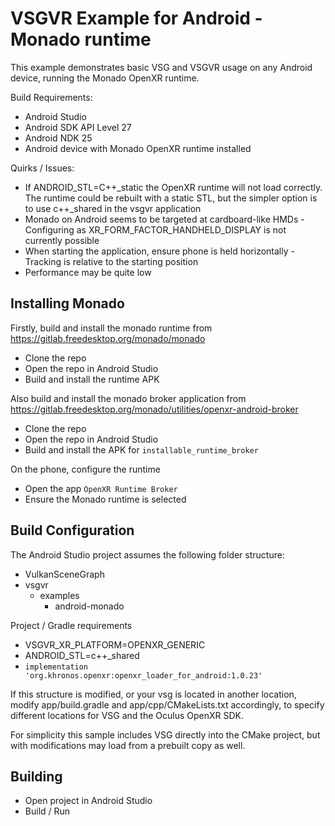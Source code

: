 # VSGVR Example for Android - Monado runtime

This example demonstrates basic VSG and VSGVR usage on any Android device, running the Monado OpenXR runtime.

Build Requirements:
* Android Studio
* Android SDK API Level 27
* Android NDK 25
* Android device with Monado OpenXR runtime installed

Quirks / Issues:
* If ANDROID_STL=C++_static the OpenXR runtime will not load correctly. The runtime could be rebuilt with a static STL, but the simpler option is to use c++_shared in the vsgvr application
* Monado on Android seems to be targeted at cardboard-like HMDs - Configuring as XR_FORM_FACTOR_HANDHELD_DISPLAY is not currently possible
* When starting the application, ensure phone is held horizontally - Tracking is relative to the starting position
* Performance may be quite low

## Installing Monado

Firstly, build and install the monado runtime from https://gitlab.freedesktop.org/monado/monado
* Clone the repo
* Open the repo in Android Studio
* Build and install the runtime APK

Also build and install the monado broker application from https://gitlab.freedesktop.org/monado/utilities/openxr-android-broker
* Clone the repo
* Open the repo in Android Studio
* Build and install the APK for `installable_runtime_broker`

On the phone, configure the runtime
* Open the app `OpenXR Runtime Broker`
* Ensure the Monado runtime is selected

## Build Configuration

The Android Studio project assumes the following folder structure:
* VulkanSceneGraph
* vsgvr
  * examples
    * android-monado

Project / Gradle requirements
* VSGVR_XR_PLATFORM=OPENXR_GENERIC
* ANDROID_STL=c++_shared
* `implementation 'org.khronos.openxr:openxr_loader_for_android:1.0.23'`

If this structure is modified, or your vsg is located in another location, modify app/build.gradle and app/cpp/CMakeLists.txt accordingly, to specify different locations for VSG and the Oculus OpenXR SDK.

For simplicity this sample includes VSG directly into the CMake project, but with modifications may load from a prebuilt copy as well.

## Building

* Open project in Android Studio
* Build / Run
